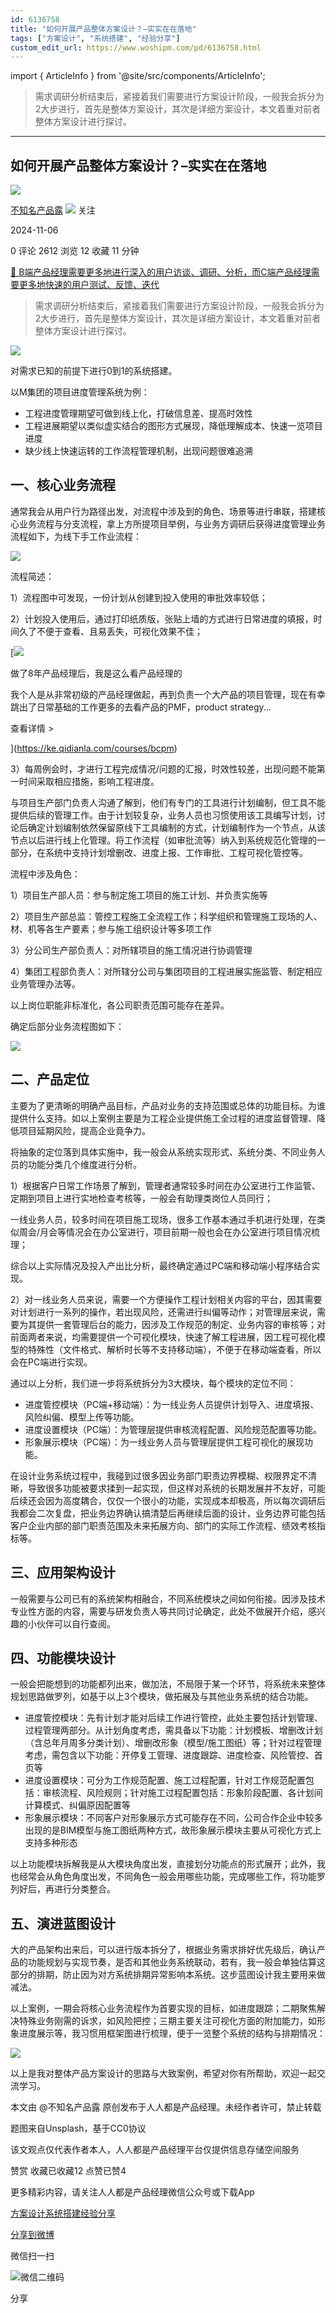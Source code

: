 ```yaml
---
id: 6136758
title: "如何开展产品整体方案设计？–实实在在落地"
tags: ["方案设计", "系统搭建", "经验分享"]
custom_edit_url: https://www.woshipm.com/pd/6136758.html
---
```

import { ArticleInfo } from '@site/src/components/ArticleInfo';

<ArticleInfo
    author="不知名产品露"
    authorLink="https://www.woshipm.com/u/1399595"
    published="2024-11-06"
    views={2612}
    comments={0}
    collects={12}
/>

> 需求调研分析结束后，紧接着我们需要进行方案设计阶段，一般我会拆分为2大步进行，首先是整体方案设计，其次是详细方案设计，本文着重对前者整体方案设计进行探讨。

---

## 如何开展产品整体方案设计？–实实在在落地

[![](https://static.woshipm.com/WX_U_202203_20220302115528_8178.jpg?imageView2/1/w/72/h/72/q/100)](https://www.woshipm.com/u/1399595)

[不知名产品露](https://www.woshipm.com/u/1399595) ![](https://static.woshipm.com/tag/1101_1@2x.png) 关注

2024-11-06

0 评论 2612 浏览 12 收藏 11 分钟

[🔗 B端产品经理需要更多地进行深入的用户访谈、调研、分析，而C端产品经理需要更多地快速的用户测试、反馈、迭代](https://ke.qidianla.com/courses/bcpm)

> 需求调研分析结束后，紧接着我们需要进行方案设计阶段，一般我会拆分为2大步进行，首先是整体方案设计，其次是详细方案设计，本文着重对前者整体方案设计进行探讨。

![](https://image.woshipm.com/2024/03/08/8e4dc7a8-dd31-11ee-9846-00163e142b65.png)

对需求已知的前提下进行0到1的系统搭建。

以M集团的项目进度管理系统为例：

*   工程进度管理期望可做到线上化，打破信息差、提高时效性
*   工程进展期望以类似虚实结合的图形方式展现，降低理解成本、快速一览项目进度
*   缺少线上快速运转的工作流程管理机制，出现问题很难追溯

## 一、核心业务流程

通常我会从用户行为路径出发，对流程中涉及到的角色、场景等进行串联，搭建核心业务流程与分支流程，拿上方所提项目举例，与业务方调研后获得进度管理业务流程如下，为线下手工作业流程：

![](https://image.woshipm.com/2024/11/05/e3ca0c46-9b54-11ef-baf4-00163e0b5ff3.png)

流程简述：

1）流程图中可发现，一份计划从创建到投入使用的审批效率较低；

2）计划投入使用后，通过打印纸质版，张贴上墙的方式进行日常进度的填报，时间久了不便于查看、且易丢失，可视化效果不佳；

[![](https://image.woshipm.com/2023/08/02/bf59b8ba-30e4-11ee-88e7-00163e0b5ff3.png)

做了8年产品经理后，我是这么看产品经理的

我个人是从非常初级的产品经理做起，再到负责一个大产品的项目管理，现在有幸跳出了日常基础的工作更多的去看产品的PMF，product strategy...

查看详情 >

](https://ke.qidianla.com/courses/bcpm)

3）每周例会时，才进行工程完成情况/问题的汇报，时效性较差，出现问题不能第一时间采取相应措施，影响工程进度。

与项目生产部门负责人沟通了解到，他们有专门的工具进行计划编制，但工具不能提供后续的管理工作。由于计划较复杂，业务人员也习惯使用该工具编写计划，讨论后确定计划编制依然保留原线下工具编制的方式，计划编制作为一个节点，从该节点以后进行线上化管理。将工作流程（如审批流等）纳入到系统规范化管理的一部分，在系统中支持计划增删改、进度上报、工作审批、工程可视化管控等。

流程中涉及角色：

1）项目生产部人员：参与制定施工项目的施工计划、并负责实施等

2）项目生产部总监：管控工程施工全流程工作；科学组织和管理施工现场的人、材、机等各生产要素；参与施工组织设计等多项工作

3）分公司生产部负责人：对所辖项目的施工情况进行协调管理

4）集团工程部负责人：对所辖分公司与集团项目的工程进展实施监管、制定相应业务管理办法等。

以上岗位职能非标准化，各公司职责范围可能存在差异。

确定后部分业务流程图如下：

![](https://image.woshipm.com/2024/11/05/eb1cd348-9b54-11ef-baf4-00163e0b5ff3.png)

## 二、产品定位

主要为了更清晰的明确产品目标，产品对业务的支持范围或总体的功能目标。为谁提供什么支持。如以上案例主要是为工程企业提供施工全过程的进度监督管理、降低项目延期风险，提高企业竟争力。

将抽象的定位落到具体实施中，我一般会从系统实现形式、系统分类、不同业务人员的功能分类几个维度进行分析。

1）根据客户日常工作场景了解到，管理者通常较多时间在办公室进行工作监管、定期到项目上进行实地检查考核等，一般会有助理类岗位人员同行；

一线业务人员，较多时间在项目施工现场，很多工作基本通过手机进行处理，在类似周会/月会等情况会在办公室进行，项目前期一般也会在办公室进行项目情况梳理；

综合以上实际情况及投入产出比分析，最终确定通过PC端和移动端小程序结合实现。

2）对一线业务人员来说，需要一个方便操作工程计划相关内容的平台，因其需要对计划进行一系列的操作，若出现风险，还需进行纠偏等动作；对管理层来说，需要为其提供一套管理后台的能力，因涉及工作规范的制定、业务内容的审核等；对前面两者来说，均需要提供一个可视化模块，快速了解工程进展，因工程可视化模型的特殊性（文件格式、解析时长等不支持移动端），不便于在移动端查看，所以会在PC端进行实现。

通过以上分析，我们进一步将系统拆分为3大模块，每个模块的定位不同：

*   进度管控模块（PC端+移动端）：为一线业务人员提供计划导入、进度填报、风险纠偏、模型上传等功能。
*   进度设置模块（PC端）：为管理层提供审核流程配置、风险规范配置等功能。
*   形象展示模块（PC端）：为一线业务人员与管理层提供工程可视化的展现功能。

在设计业务系统过程中，我碰到过很多因业务部门职责边界模糊、权限界定不清晰，导致很多功能被要求揉到一起实现，但这样对系统的长期发展并不友好，可能后续还会因为高度耦合，仅仅一个很小的功能，实现成本却极高，所以每次调研后我都会二次复盘，把业务边界确认搞清楚后再继续后面的设计，业务边界可能包括客户企业内部的部门职责范围及未来拓展方向、部门的实际工作流程、绩效考核指标等。

## 三、应用架构设计

一般需要与公司已有的系统架构相融合，不同系统模块之间如何衔接。因涉及技术专业性方面的内容，需要与研发负责人等共同讨论确定，此处不做展开介绍，感兴趣的小伙伴可以自行查阅。

## 四、功能模块设计

一般会把能想到的功能都列出来，做加法，不局限于某一个环节，将系统未来整体规划思路做罗列，如基于以上3个模块，做拓展及与其他业务系统的结合功能。

*   进度管控模块：先有计划才能对后续工作进行管控，此处主要包括计划管理、过程管理两部分。从计划角度考虑，需具备以下功能：计划模板、增删改计划（含总年月周多分类计划）、增删改形象（模型/施工图纸）等；针对过程管理考虑，需包含以下功能：开停复工管理、进度跟踪、进度检查、风险管控、首页等
*   进度设置模块：可分为工作规范配置、施工过程配置，针对工作规范配置包括：审核流程、风险规则；针对施工过程配置包括：形象阶段配置、各计划间计算模式、纠偏原因配置等
*   形象展示模块：不同客户对形象展示方式可能存在不同，公司合作企业中较多出现的是BIM模型与施工图纸两种方式，故形象展示模块主要从可视化方式上支持多种形态

以上功能模块拆解我是从大模块角度出发，直接划分功能点的形式展开；此外，我也经常会从角色角度出发，不同角色一般会用哪些功能，完成哪些工作，将功能罗列好后，再进行分类整合。

## 五、演进蓝图设计

大的产品架构出来后，可以进行版本拆分了，根据业务需求排好优先级后，确认产品的功能规划与实现节奏，是否和其他业务系统联动，若有，我一般会单独估算这部分的排期，防止因为对方系统排期异常影响本系统。这步蓝图设计我主要用来做减法。

以上案例，一期会将核心业务流程作为首要实现的目标，如进度跟踪；二期聚焦解决特殊业务刚需的诉求，如风险把控；三期主要关注可视化方面的附加能力，如形象进度展示等，我习惯用框架图进行梳理，便于一览整个系统的结构与排期情况：

![](https://image.woshipm.com/2024/11/05/f20473c8-9b54-11ef-abf0-00163e0b5ff3.png)

以上是我对整体产品方案设计的思路与大致案例，希望对你有所帮助，欢迎一起交流学习。

本文由 @不知名产品露 原创发布于人人都是产品经理。未经作者许可，禁止转载

题图来自Unsplash，基于CC0协议

该文观点仅代表作者本人，人人都是产品经理平台仅提供信息存储空间服务

赞赏 收藏已收藏12 点赞已赞4

更多精彩内容，请关注人人都是产品经理微信公众号或下载App

[方案设计](https://www.woshipm.com/tag/%e6%96%b9%e6%a1%88%e8%ae%be%e8%ae%a1)[系统搭建](https://www.woshipm.com/tag/%e7%b3%bb%e7%bb%9f%e6%90%ad%e5%bb%ba)[经验分享](https://www.woshipm.com/tag/%e7%bb%8f%e9%aa%8c%e5%88%86%e4%ba%ab)

[分享到微博](https://service.weibo.com/share/share.php?appkey=2775287854&title=如何开展产品整体方案设计？–实实在在落地&url=https://www.woshipm.com/pd/6136758.html&pic=https://image.woshipm.com/2024/03/08/8e4dc7a8-dd31-11ee-9846-00163e142b65.png)

微信扫一扫

![微信二维码](https://api.pwmqr.com/qrcode/create/?url=https://www.woshipm.com/pd/6136758.html)

分享